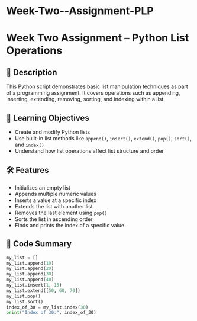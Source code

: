 # Week-Two--Assignment-PLP
# Week Two Assignment – Python List Operations

## 📘 Description

This Python script demonstrates basic list manipulation techniques as part of a programming assignment. It covers operations such as appending, inserting, extending, removing, sorting, and indexing within a list.

## 🧠 Learning Objectives

- Create and modify Python lists
- Use built-in list methods like `append()`, `insert()`, `extend()`, `pop()`, `sort()`, and `index()`
- Understand how list operations affect list structure and order

## 🛠️ Features

- Initializes an empty list
- Appends multiple numeric values
- Inserts a value at a specific index
- Extends the list with another list
- Removes the last element using `pop()`
- Sorts the list in ascending order
- Finds and prints the index of a specific value

## 📄 Code Summary

```python
my_list = []
my_list.append(10)
my_list.append(20)
my_list.append(30)
my_list.append(40)
my_list.insert(1, 15)
my_list.extend([50, 60, 70])
my_list.pop()
my_list.sort()
index_of_30 = my_list.index(30)
print("Index of 30:", index_of_30)
